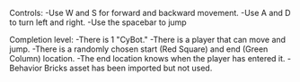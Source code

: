 Controls: 
-Use W and S for forward and backward movement.
-Use A and D to turn left and right.
-Use the spacebar to jump

Completion level:
-There is 1 "CyBot."
-There is a player that can move and jump.
-There is a randomly chosen start (Red Square) and end (Green Column) location.
-The end location knows when the player has entered it.
-Behavior Bricks asset has been imported but not used.